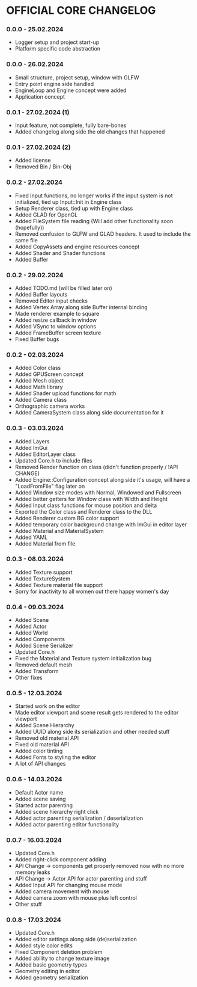 # OFFICIAL CORE CHANGELOG

### 0.0.0 - 25.02.2024

- Logger setup and project start-up
- Platform specific code abstraction

### 0.0.0 - 26.02.2024

- Small structure, project setup, window with GLFW
- Entry point engine side handled
- EngineLoop and Engine concept were added
- Application concept

### 0.0.1 - 27.02.2024 (1)

- Input feature, not complete, fully bare-bones
- Added changelog along side the old changes that happened

### 0.0.1 - 27.02.2024 (2)

- Added license
- Removed Bin / Bin-Obj

### 0.0.2 - 27.02.2024

- Fixed Input functions, no longer works if the input system is not initialized, tied up Input::Init in Engine class
- Setup Renderer class, tied up with Engine class
- Added GLAD for OpenGL
- Added FileSystem file reading (Will add other functionality soon (hopefully))
- Removed confusion to GLFW and GLAD headers. It used to include the same file
- Added CopyAssets and engine resources concept
- Added Shader and Shader functions
- Added Buffer

### 0.0.2 - 29.02.2024

- Added TODO.md (will be filled later on)
- Added Buffer layouts
- Removed Editor input checks
- Added Vertex Array along side Buffer internal binding
- Made renderer example to square
- Added resize callback in window
- Added VSync to window options
- Added FrameBuffer screen texture
- Fixed Buffer bugs

### 0.0.2 - 02.03.2024

- Added Color class
- Added GPUScreen concept
- Added Mesh object
- Added Math library
- Added Shader upload functions for math
- Added Camera class
- Orthographic camera works
- Added CameraSystem class along side documentation for it

### 0.0.3 - 03.03.2024

- Added Layers
- Added ImGui
- Added EditorLayer class
- Updated Core.h to include files
- Removed Render function on class (didn't function properly / !API CHANGE)
- Added Engine::Configuration concept along side it's usage, will have a "LoadFromFile" flag later on
- Added Window size modes with Normal, Windowed and Fullscreen
- Added better getters for Window class with Width and Height
- Added Input class functions for mouse position and delta
- Exported the Color class and Renderer class to the DLL
- Added Renderer custom BG color support
- Added temporary color background change with ImGui in editor layer
- Added Material and MaterialSystem
- Added YAML
- Added Material from file

### 0.0.3 - 08.03.2024

- Added Texture support
- Added TextureSystem
- Added Texture material file support
- Sorry for inactivity to all women out there happy women's day

### 0.0.4 - 09.03.2024

- Added Scene
- Added Actor
- Added World
- Added Components
- Added Scene Serializer
- Updated Core.h
- Fixed the Material and Texture system initialization bug
- Removed default mesh
- Added Transform
- Other fixes

### 0.0.5 - 12.03.2024

- Started work on the editor
- Made editor viewport and scene result gets rendered to the editor viewport
- Added Scene Hierarchy
- Added UUID along side its serialization and other needed stuff
- Removed old material API
- Fixed old material API
- Added color tinting
- Added Fonts to styling the editor
- A lot of API changes

### 0.0.6 - 14.03.2024

- Default Actor name
- Added scene saving
- Started actor parenting
- Added scene hierarchy right click
- Added actor parenting serialization / deserialization
- Added actor parenting editor functionality

### 0.0.7 - 16.03.2024

- Updated Core.h
- Added right-click component adding
- API Change -> components get properly removed now with no more memory leaks
- API Change -> Actor API for actor parenting and stuff
- Added Input API for changing mouse mode
- Added camera movement with mouse
- Added camera zoom with mouse plus left control
- Other stuff

### 0.0.8 - 17.03.2024

- Updated Core.h
- Added editor settings along side (de)serialization
- Added style color edits
- Fixed Component deletion problem
- Added ability to change texture image
- Added basic geometry types
- Geometry editing in editor
- Added geometry serialization
